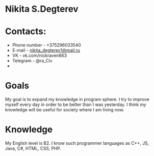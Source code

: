 # Nikita S.Degterev

# Contacts:
- Phone number - +375296033540 
- E-mail - nikita_degterev1@mail.ru
- VK - vk.com/nickraven663
- Telegram - @ra_Civ
- 
# Goals
My goal is to expand my knowledge in program sphere. I try to improve myself every day in order to be better than I was yesterday. I think my knowledge will be useful for society where I am living now.

# Knowledge
My English level is B2. I know such programmer languages as C++, JS, Java, C#, HTML, CSS, PHP.
